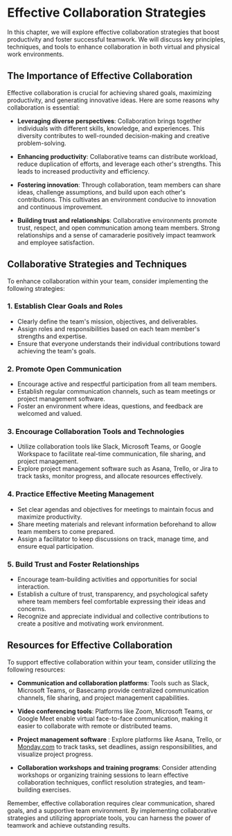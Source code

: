 Effective Collaboration Strategies
==============================================

In this chapter, we will explore effective collaboration strategies that boost productivity and foster successful teamwork. We will discuss key principles, techniques, and tools to enhance collaboration in both virtual and physical work environments.

The Importance of Effective Collaboration
-----------------------------------------

Effective collaboration is crucial for achieving shared goals, maximizing productivity, and generating innovative ideas. Here are some reasons why collaboration is essential:

* **Leveraging diverse perspectives**: Collaboration brings together individuals with different skills, knowledge, and experiences. This diversity contributes to well-rounded decision-making and creative problem-solving.

* **Enhancing productivity**: Collaborative teams can distribute workload, reduce duplication of efforts, and leverage each other's strengths. This leads to increased productivity and efficiency.

* **Fostering innovation**: Through collaboration, team members can share ideas, challenge assumptions, and build upon each other's contributions. This cultivates an environment conducive to innovation and continuous improvement.

* **Building trust and relationships**: Collaborative environments promote trust, respect, and open communication among team members. Strong relationships and a sense of camaraderie positively impact teamwork and employee satisfaction.

Collaborative Strategies and Techniques
---------------------------------------

To enhance collaboration within your team, consider implementing the following strategies:

### 1. **Establish Clear Goals and Roles**

* Clearly define the team's mission, objectives, and deliverables.
* Assign roles and responsibilities based on each team member's strengths and expertise.
* Ensure that everyone understands their individual contributions toward achieving the team's goals.

### 2. **Promote Open Communication**

* Encourage active and respectful participation from all team members.
* Establish regular communication channels, such as team meetings or project management software.
* Foster an environment where ideas, questions, and feedback are welcomed and valued.

### 3. **Encourage Collaboration Tools and Technologies**

* Utilize collaboration tools like Slack, Microsoft Teams, or Google Workspace to facilitate real-time communication, file sharing, and project management.
* Explore project management software such as Asana, Trello, or Jira to track tasks, monitor progress, and allocate resources effectively.

### 4. **Practice Effective Meeting Management**

* Set clear agendas and objectives for meetings to maintain focus and maximize productivity.
* Share meeting materials and relevant information beforehand to allow team members to come prepared.
* Assign a facilitator to keep discussions on track, manage time, and ensure equal participation.

### 5. **Build Trust and Foster Relationships**

* Encourage team-building activities and opportunities for social interaction.
* Establish a culture of trust, transparency, and psychological safety where team members feel comfortable expressing their ideas and concerns.
* Recognize and appreciate individual and collective contributions to create a positive and motivating work environment.

Resources for Effective Collaboration
-------------------------------------

To support effective collaboration within your team, consider utilizing the following resources:

* **Communication and collaboration platforms**: Tools such as Slack, Microsoft Teams, or Basecamp provide centralized communication channels, file sharing, and project management capabilities.

* **Video conferencing tools**: Platforms like Zoom, Microsoft Teams, or Google Meet enable virtual face-to-face communication, making it easier to collaborate with remote or distributed teams.

* **Project management software** : Explore platforms like Asana, Trello, or [Monday.com](http://Monday.com) to track tasks, set deadlines, assign responsibilities, and visualize project progress.

* **Collaboration workshops and training programs**: Consider attending workshops or organizing training sessions to learn effective collaboration techniques, conflict resolution strategies, and team-building exercises.

Remember, effective collaboration requires clear communication, shared goals, and a supportive team environment. By implementing collaborative strategies and utilizing appropriate tools, you can harness the power of teamwork and achieve outstanding results.
